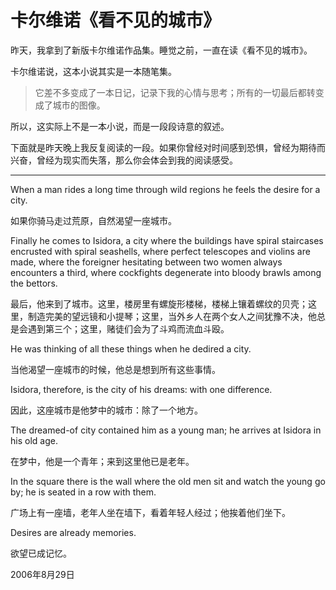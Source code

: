 # 卡尔维诺《看不见的城市》

昨天，我拿到了新版卡尔维诺作品集。睡觉之前，一直在读《看不见的城市》。

卡尔维诺说，这本小说其实是一本随笔集。

> 它差不多变成了一本日记，记录下我的心情与思考；所有的一切最后都转变成了城市的图像。

所以，这实际上不是一本小说，而是一段段诗意的叙述。

下面就是昨天晚上我反复阅读的一段。如果你曾经对时间感到恐惧，曾经为期待而兴奋，曾经为现实而失落，那么你会体会到我的阅读感受。

---

When a man rides a long time through wild regions he feels the desire for a city.

如果你骑马走过荒原，自然渴望一座城市。

Finally he comes to Isidora, a city where the buildings have spiral staircases encrusted with spiral seashells, where perfect telescopes and violins are made, where the foreigner hesitating between two women always encounters a third, where cockfights degenerate into bloody brawls among the bettors.

最后，他来到了城市。这里，楼房里有螺旋形楼梯，楼梯上镶着螺纹的贝壳；这里，制造完美的望远镜和小提琴；这里，当外乡人在两个女人之间犹豫不决，他总是会遇到第三个；这里，赌徒们会为了斗鸡而流血斗殴。

He was thinking of all these things when he dedired a city.

当他渴望一座城市的时候，他总是想到所有这些事情。

Isidora, therefore, is the city of his dreams: with one difference.

因此，这座城市是他梦中的城市：除了一个地方。

The dreamed-of city contained him as a young man; he arrives at Isidora in his old age.

在梦中，他是一个青年；来到这里他已是老年。

In the square there is the wall where the old men sit and watch the young go by; he is seated in a row with them.

广场上有一座墙，老年人坐在墙下，看着年轻人经过；他挨着他们坐下。

Desires are already memories.

欲望已成记忆。

2006年8月29日
